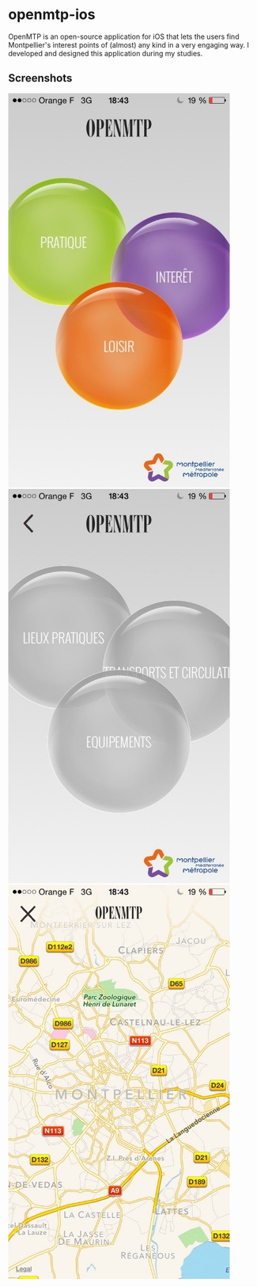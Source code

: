 # openmtp-ios

OpenMTP is an open-source application for iOS that lets the users find Montpellier's interest points of (almost) any kind in a very engaging way. I developed and designed this application during my studies.


Screenshots
-----

![alt tag](https://github.com/chlkbumper/openmtp-ios/raw/master/1.jpg)
![alt tag](https://github.com/chlkbumper/openmtp-ios/raw/master/2.jpg)
![alt tag](https://github.com/chlkbumper/openmtp-ios/raw/master/3.jpg)
